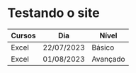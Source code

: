 # Testando o site

| Cursos | Dia        | Nível    |
| ------ | ---------- | -------- |
| Excel  | 22/07/2023 | Básico   |
| Excel  | 01/08/2023 | Avançado |
